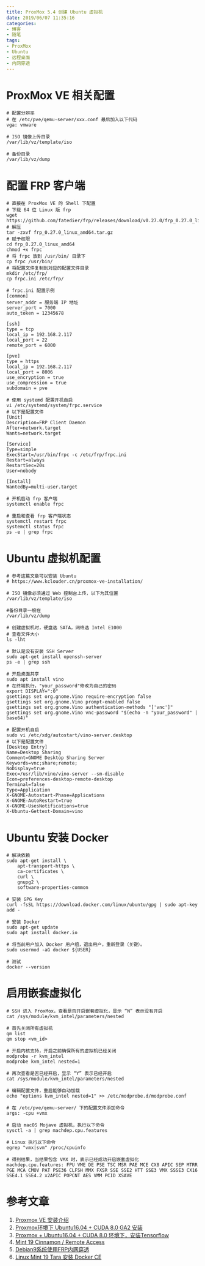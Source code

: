 ```yaml
---
title: ProxMox 5.4 创建 Ubuntu 虚拟机
date: 2019/06/07 11:35:16
categories: 
- 博客
- 随笔
tags: 
- ProxMox
- Ubuntu
- 远程桌面
- 内网穿透
---
```


# ProxMox VE 相关配置

```shell
# 配置分辨率
# 在 /etc/pve/qemu-server/xxx.conf 最后加入以下代码
vga: vmware

# ISO 镜像上传目录
/var/lib/vz/template/iso

# 备份目录
/var/lib/vz/dump
```

<!--more-->

# 配置 FRP 客户端

```shell
# 直接在 ProxMox VE 的 Shell 下配置
# 下载 64 位 Linux 版 frp
wget https://github.com/fatedier/frp/releases/download/v0.27.0/frp_0.27.0_linux_amd64.tar.gz
# 解压
tar -zxvf frp_0.27.0_linux_amd64.tar.gz
# 赋予权限
cd frp_0.27.0_linux_amd64
chmod +x frpc
# 将 frpc 放到 /usr/bin/ 目录下
cp frpc /usr/bin/
# 将配置文件复制到对应的配置文件目录
mkdir /etc/frp/
cp frpc.ini /etc/frp/

# frpc.ini 配置示例
[common]
server_addr = 服务端 IP 地址
server_port = 7000
auto_token = 12345678

[ssh]
type = tcp
local_ip = 192.168.2.117
local_port = 22
remote_port = 6000

[pve]
type = https
local_ip = 192.168.2.117
local_port = 8006
use_encryption = true
use_compression = true
subdomain = pve

# 使用 systemd 配置开机自启
vi /etc/systemd/system/frpc.service
# 以下是配置文件
[Unit]
Description=FRP Client Daemon
After=network.target
Wants=network.target

[Service]
Type=simple
ExecStart=/usr/bin/frpc -c /etc/frp/frpc.ini
Restart=always
RestartSec=20s
User=nobody

[Install]
WantedBy=multi-user.target

# 开机启动 frp 客户端
systemctl enable frpc

# 重启和查看 frp 客户端状态
systemctl restart frpc
systemctl status frpc
ps -e | grep frpc
```

# Ubuntu 虚拟机配置

```shell
# 参考这篇文章可以安装 Ubuntu
# https://www.kclouder.cn/proxmox-ve-installation/

# ISO 镜像必须通过 Web 控制台上传，以下为其位置
/var/lib/vz/template/iso

#备份目录一般在 
/var/lib/vz/dump

# 创建虚拟机时，硬盘选 SATA，网络选 Intel E1000
# 查看文件大小
ls -lht

# 默认是没有安装 SSH Server
sudo apt-get install openssh-server  
ps -e | grep ssh

# 开启桌面共享
sudo apt install vino
# 在终端执行，"your_password"修改为自己的密码
export DISPLAY=":0"
gsettings set org.gnome.Vino require-encryption false
gsettings set org.gnome.Vino prompt-enabled false
gsettings set org.gnome.Vino authentication-methods "['vnc']"
gsettings set org.gnome.Vino vnc-password "$(echo -n "your_password" | base64)"

# 配置开机自启
sudo vi /etc/xdg/autostart/vino-server.desktop
# 以下是配置文件
[Desktop Entry]
Name=Desktop Sharing
Comment=GNOME Desktop Sharing Server
Keywords=vnc;share;remote;
NoDisplay=true
Exec=/usr/lib/vino/vino-server --sm-disable
Icon=preferences-desktop-remote-desktop
Terminal=false
Type=Application
X-GNOME-Autostart-Phase=Applications
X-GNOME-AutoRestart=true
X-GNOME-UsesNotifications=true
X-Ubuntu-Gettext-Domain=vino
```

# Ubuntu 安装 Docker

```shell
# 解决依赖
sudo apt-get install \
    apt-transport-https \
    ca-certificates \
    curl \
    gnupg2 \
    software-properties-common
    
# 安装 GPG Key
curl -fsSL https://download.docker.com/linux/ubuntu/gpg | sudo apt-key add -
   
# 安装 Docker    
sudo apt-get update
sudo apt install docker.io

# 将当前用户加入 Docker 用户组，退出用户，重新登录（关键）。
sudo usermod -aG docker ${USER}

# 测试
docker --version
```

# 启用嵌套虚拟化

```shell
# SSH 进入 ProxMox，查看是否开启嵌套虚拟化，显示 “N” 表示没有开启
cat /sys/module/kvm_intel/parameters/nested

# 首先关闭所有虚拟机
qm list
qm stop <vm_id>

# 开启内核支持，开启之前确保所有的虚拟机已经关闭
modprobe -r kvm_intel  
modprobe kvm_intel nested=1

# 再次查看是否已经开启，显示 “Y” 表示已经开启
cat /sys/module/kvm_intel/parameters/nested

# 编辑配置文件，重启能够自动加载
echo "options kvm_intel nested=1" >> /etc/modprobe.d/modprobe.conf

# 在 /etc/pve/qemu-server/ 下的配置文件添加命令
args: -cpu +vmx

# 启动 macOS Mojave 虚拟机，执行以下命令
sysctl -a | grep machdep.cpu.features

# Linux 执行以下命令
egrep "vmx|svm" /proc/cpuinfo 

# 得到结果，当结果包含 VMX 时，表示已经成功开启嵌套虚拟化
machdep.cpu.features: FPU VME DE PSE TSC MSR PAE MCE CX8 APIC SEP MTRR PGE MCA CMOV PAT PSE36 CLFSH MMX FXSR SSE SSE2 HTT SSE3 VMX SSSE3 CX16 SSE4.1 SSE4.2 x2APIC POPCNT AES VMM PCID XSAVE
```

# 参考文章

1. [Proxmox VE 安装介绍](https://www.kclouder.cn/proxmox-ve-installation/)
2. [Proxmox环境下 Ubuntu16.04 + CUDA 8.0 GA2 安装](https://blog.csdn.net/Fate10_55/article/details/78182799Proxmox)
3. [Proxmox + Ubuntu16.04 + CUDA 8.0 环境下，安装Tensorflow](https://blog.csdn.net/Fate10_55/article/details/78194817)
4. [Mint 19 Cinnamon / Remote Access](https://www.reddit.com/r/linuxmint/comments/9ilpkx/mint_19_cinnamon_remote_access_vnc/)
5. [Debian9系统使用FRP内网穿透](https://zocodev.com/debian9-frp-internal-network-penetration.html)
6. [Linux Mint 19 Tara 安装 Docker CE](https://it.ismy.fun/2019/01/18/linuxmint-install-docker/)

